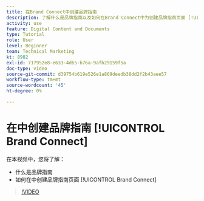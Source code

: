 ```yaml
---
title: 在Brand Connect中创建品牌指南
description: 了解什么是品牌指南以及如何在Brand Connect中为创建品牌指南页面 [!UICONTROL Workfront DAM].
activity: use
feature: Digital Content and Documents
type: Tutorial
role: User
level: Beginner
team: Technical Marketing
kt: 8982
exl-id: 717952e8-e633-4d65-b76a-9afb29159f5a
doc-type: video
source-git-commit: d39754b619e526e1a869deedb38dd2f2b43aee57
workflow-type: tm+mt
source-wordcount: '45'
ht-degree: 0%

---
```


# 在中创建品牌指南 [!UICONTROL Brand Connect]

在本视频中，您将了解：

* 什么是品牌指南
* 如何在中创建品牌指南页面 [!UICONTROL Brand Connect]

>[!VIDEO](https://video.tv.adobe.com/v/335244/?quality=12)
